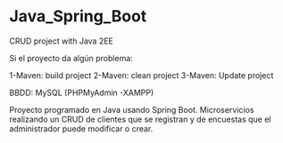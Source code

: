 # Java_Spring_Boot
CRUD project with Java 2EE

Si el proyecto da algún problema:

1-Maven: build project
2-Maven: clean project
3-Maven: Update project

BBDD: MySQL (PHPMyAdmin -XAMPP)

Proyecto programado en Java usando Spring Boot. Microservicios realizando un CRUD de clientes que se registran y de encuestas que el administrador puede modificar o crear.
